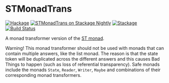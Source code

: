 # STMonadTrans

[![Hackage](https://img.shields.io/hackage/v/STMonadTrans.svg?label=Hackage&color=informational)](https://hackage.haskell.org/package/STMonadTrans)
[![STMonadTrans on Stackage Nightly](https://stackage.org/package/STMonadTrans/badge/nightly)](https://stackage.org/nightly/package/STMonadTrans)
[![Stackage](https://www.stackage.org/package/STMonadTrans/badge/lts?label=Stackage)](https://www.stackage.org/package/STMonadTrans)
[![Build Status](https://github.com/josefs/STMonadTrans/workflows/Haskell-CI/badge.svg)](https://github.com/josefs/STMonadTrans/actions)

A monad transformer version of the [ST monad](https://hackage.haskell.org/package/base/docs/Control-Monad-ST.html).

Warning! This monad transformer should not be used with monads that
can contain multiple answers, like the list monad. The reason is that
the state token will be duplicated across the different answers and
this causes Bad Things to happen (such as loss of referential
transparency). Safe monads include the monads `State`, `Reader`, `Writer`,
`Maybe` and combinations of their corresponding monad transformers.
